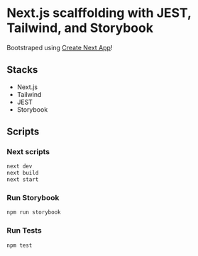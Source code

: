 # Next.js scalffolding with JEST, Tailwind, and Storybook

Bootstraped using [Create Next App](https://github.com/vercel/next.js/tree/canary/packages/create-next-app#readme)!

## Stacks

- Next.js
- Tailwind
- JEST
- Storybook

## Scripts

### Next scripts
```bash
next dev
next build
next start
```

### Run Storybook

```bash
npm run storybook
```

### Run Tests

```bash
npm test
```
